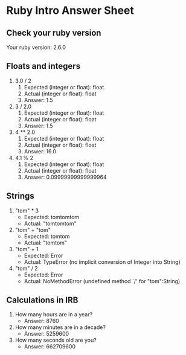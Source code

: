 # Ruby Intro Answer Sheet

## Check your ruby version
Your ruby version: 2.6.0

## Floats and integers 
1. 3.0 / 2
    1. Expected (integer or float): float     
    2. Actual (integer or float): float
    3. Answer: 1.5
2. 3 / 2.0
    1. Expected (integer or float): float     
    2. Actual (integer or float): float
    3. Answer: 1.5
3. 4 ** 2.0
    1. Expected (integer or float): float     
    2. Actual (integer or float): float
    3. Answer: 16.0
4. 4.1 % 2
    1. Expected (integer or float): float     
    2. Actual (integer or float): float
    3. Answer: 0.09999999999999964

## Strings
1. "tom" * 3
    * Expected: tomtomtom           
    * Actual: "tomtomtom"
2. "tom" + "tom"
    * Expected: tomtom           
    * Actual: "tomtom"
3. "tom" + 1
    * Expected: Error           
    * Actual: TypeError (no implicit conversion of Integer into String)
4. "tom" / 2
    * Expected: Error           
    * Actual: NoMethodError (undefined method `/' for "tom":String)

## Calculations in IRB
1. How many hours are in a year?
    * Answer: 8760
2. How many minutes are in a decade?
    * Answer: 5259600
3. How many seconds old are you?
    * Answer: 662709600